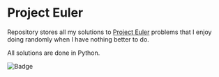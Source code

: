 Project Euler
=====

Repository stores all my solutions to [Project Euler](http://projecteuler.net/) problems that I enjoy doing randomly when I have nothing better to do.

All solutions are done in Python.

![Badge](http://projecteuler.net/profile/Master_Odin.png?raw=true)